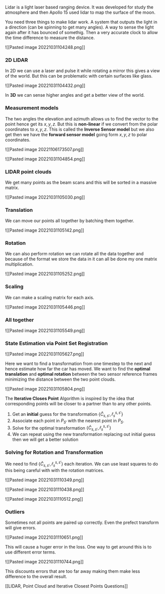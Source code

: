 Lidar is a light laser based ranging device. It was developed for study the atmosphere and then Apollo 15 used lidar to map the surface of the moon.

You need three things to make lidar work. A system that outputs the light in a direction (can be spinning to get many angles). A way to sense the light again after it has bounced of somethig. Then a very accurate clock to allow the time difference to measure the distance.

![[Pasted image 20221031104248.png]]

### 2D LIDAR
In 2D we can use a laser and pulse it while rotating a mirror this gives a view of the world. But this can be problematic with certain surfaces like glass.

![[Pasted image 20221031104432.png]]

In **3D** we can sense higher angles and get a better view of the world.

### Measurement models
The two angles the elevation and azimuth allows us to find the vector to the point hence get its $x,y,z$. But this is **non-linear** if we convert from the polar coordinates to $x,y,z$. This is called the **Inverse Sensor model** but we also get then we have the **forward sensor model** going form $x,y,z$ to polar coordinates.

![[Pasted image 20221106173507.png]]

![[Pasted image 20221031104854.png]]

### LIDAR point clouds
We get many points as the beam scans and this will be sorted in a massive matrix.

![[Pasted image 20221031105030.png]]

### Translation
We can move our points all together by batching them together.

![[Pasted image 20221031105142.png]]

### Rotation
We can also perform rotation we can rotate all the data together and because of the format we store the data in it can all be done my one matrix multiplication.

![[Pasted image 20221031105252.png]]

### Scaling
We can make a scaling matrix for each axis.

![[Pasted image 20221031105446.png]]

### All together 
![[Pasted image 20221031105549.png]]

### State Estimation via Point Set Registration

![[Pasted image 20221031105627.png]]

Here we want to find a transformation from one timestep to the next and hence estimate how far the car has moved. We want to find the **optimal translation** and **optimal rotation** between the two sensor reference frames minimizing the distance between the two point clouds.

![[Pasted image 20221031105804.png]]

The **Iterative Closes Point** Algorithm is inspired by the idea that corresponding points will be closer to a partner than to any other points.

1. Get an **initial** guess for the transformation $\{\check C_{s,s'},\check r_s^{s,s'}\}$
2. Associate each point in $P_{S'}$ with the nearest point in $P_S$.
3. Solve for the optimal transformation $\{\hat C_{s,s'},\hat r_s^{s,s'}\}$
4. We can repeat using the new transformation replacing out initial guess then we will get a better solution

### Solving for Rotation and Transformation
We need to find $\{\check C_{s,s'},\check r_s^{s,s'}\}$ each iteration. We can use least squares to do this being careful with with the rotation matrices.

![[Pasted image 20221031110349.png]]

![[Pasted image 20221031110438.png]]

![[Pasted image 20221031110512.png]]

### Outliers
Sometimes not all points are paired up correctly. Even the prefect transform will give errors.

![[Pasted image 20221031110651.png]]

This will cause a huger error in the loss. One way to get around this is to use different error terms.

![[Pasted image 20221031110744.png]]

This discounts errors that are too far away making them make less difference to the overall result.

[[LIDAR, Point Cloud and Iterative Closest Points Questions]]